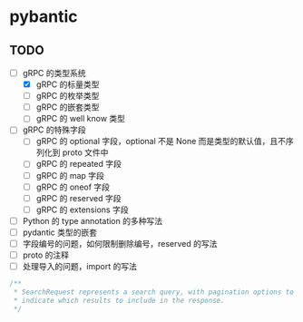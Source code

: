 # pybantic

## TODO

- [ ] gRPC 的类型系统
  - [x] gRPC 的标量类型
  - [ ] gRPC 的枚举类型
  - [ ] gRPC 的嵌套类型
  - [ ] gRPC 的 well know 类型
- [ ] gRPC 的特殊字段
  - [ ] gRPC 的 optional 字段，optional 不是 None 而是类型的默认值，且不序列化到 proto 文件中
  - [ ] gRPC 的 repeated 字段
  - [ ] gRPC 的 map 字段
  - [ ] gRPC 的 oneof 字段
  - [ ] gRPC 的 reserved 字段
  - [ ] gRPC 的 extensions 字段
- [ ] Python 的 type annotation 的多种写法
- [ ] pydantic 类型的嵌套
- [ ] 字段编号的问题，如何限制删除编号，reserved 的写法
- [ ] proto 的注释
- [ ] 处理导入的问题，import 的写法

```protobuf
/**
 * SearchRequest represents a search query, with pagination options to
 * indicate which results to include in the response.
 */
```
